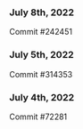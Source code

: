 ### July 8th, 2022

Commit #242451

### July 5th, 2022

Commit #314353


### July 4th, 2022

Commit #72281
